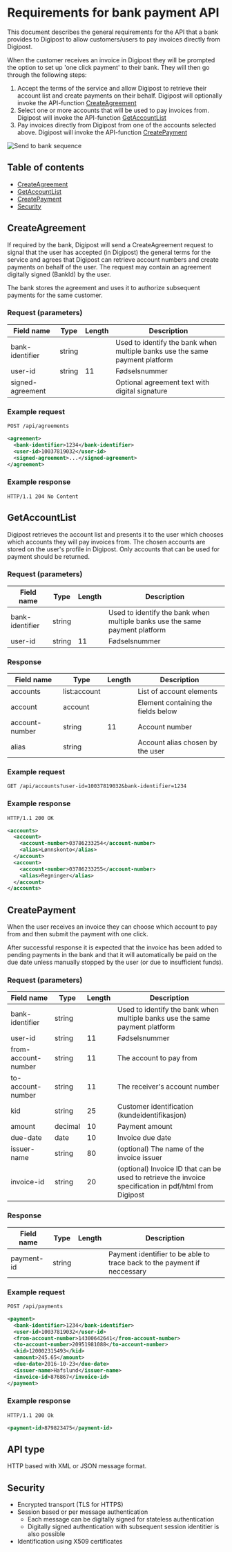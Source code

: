 # Requirements for bank payment API

This document describes the general requirements for the API that a bank provides to Digipost to allow customers/users to pay invoices directly from Digipost.

When the customer receives an invoice in Digipost they will be prompted the option to set up 'one click payment' to their bank. They will then go through the following steps:

1. Accept the terms of the service and allow Digipost to retrieve their account list and create payments on their behalf. Digipost will optionally invoke the API-function [CreateAgreement](#createagreement)
2. Select one or more accounts that will be used to pay invoices from. Digipost will invoke the API-function [GetAccountList](#getaccountlist)
3. Pay invoices directly from Digipost from one of the accounts selected above. Digipost will invoke the API-function [CreatePayment](#createpayment)

![Send to bank sequence](send-to-bank-sequence.png)

## Table of contents

* [CreateAgreement](#createagreement)
* [GetAccountList](#getaccountlist)
* [CreatePayment](#createpayment)
* [Security](#security)

## CreateAgreement

If required by the bank, Digipost will send a CreateAgreement request to signal that the user has accepted (in Digipost) the general terms for the service and agrees that Digipost can retrieve account numbers and create payments on behalf of the user. The request may contain an agreement digitally signed (BankId) by the user.

The bank stores the agreement and uses it to authorize subsequent payments for the same customer.

### Request (parameters)

|Field name     |Type  |Length|Description|
|---------------|------|------|-----------|
|bank-identifier|string|      |Used to identify the bank when multiple banks use the same payment platform|
|user-id        |string|11    |Fødselsnummer|
|signed-agreement ||      |Optional agreement text with digital signature|

### Example request
```xml
POST /api/agreements

<agreement>
  <bank-identifier>1234</bank-identifier>
  <user-id>10037819032</user-id>
  <signed-agreement>...</signed-agreement>
</agreement>
```

### Example response
```
HTTP/1.1 204 No Content
```

## GetAccountList

Digipost retrieves the account list and presents it to the user which chooses which accounts they will pay invoices from. The chosen accounts are stored on the user's profile in Digipost. Only accounts that can be used for payment should be returned.

### Request (parameters)

|Field name     |Type  |Length|Description|
|---------------|------|------|-----------|
|bank-identifier|string|      |Used to identify the bank when multiple banks use the same payment platform|
|user-id        |string|11    |Fødselsnummer|

### Response

|Field name     |Type   |Length|Description|
|---------------|-------|------|-----------|
|accounts       |list:account   |      |List of account elements|
|account        |account|      |Element containing the fields below           |
|account-number |string |11    |Account number|
|alias          |string |      |Account alias chosen by the user|

### Example request
```
GET /api/accounts?user-id=10037819032&bank-identifier=1234
```

### Example response
```xml
HTTP/1.1 200 OK

<accounts>
  <account>
    <account-number>03786233254</account-number>
    <alias>Lønnskonto</alias>
  </account>
  <account>
    <account-number>03786233255</account-number>
    <alias>Regninger</alias>
  </account>
</accounts>
```

## CreatePayment

When the user receives an invoice they can choose which account to pay from and then submit the payment with one click.

After successful response it is expected that the invoice has been added to pending payments in the bank and that it will automatically be paid on the due date unless manually stopped by the user (or due to insufficient funds).

### Request (parameters)

|Field name     |Type   |Length|Description|
|---------------|-------|------|-----------|
|bank-identifier|string |      |Used to identify the bank when multiple banks use the same payment platform|
|user-id        |string |11    |Fødselsnummer|
|from-account-number|string|11 |The account to pay from|
|to-account-number|string|11   |The receiver's account number|
|kid            |string |25    |Customer identification (kundeidentifikasjon)|
|amount         |decimal|10    |Payment amount|
|due-date       |date   |10    |Invoice due date|
|issuer-name    |string |80    |(optional) The name of the invoice issuer|
|invoice-id     |string |20    |(optional) Invoice ID that can be used to retrieve the invoice specification in pdf/html from Digipost|

### Response

|Field name     |Type   |Length|Description|
|---------------|-------|------|-----------|
|payment-id     |string |      |Payment identifier to be able to trace back to the payment if neccessary|

### Example request
```xml
POST /api/payments

<payment>
  <bank-identifier>1234</bank-identifier>
  <user-id>10037819032</user-id>
  <from-account-number>14300642641</from-account-number>
  <to-account-number>20951981088</to-account-number>
  <kid>120002315493</kid>
  <amount>245.65</amount>
  <due-date>2016-10-23</due-date>
  <issuer-name>Hafslund</issuer-name>
  <invoice-id>876867</invoice-id>
</payment>
```

### Example response
```xml
HTTP/1.1 200 Ok

<payment-id>879823475</payment-id>
```

## API type

HTTP based with XML or JSON message format.

## Security

* Encrypted transport (TLS for HTTPS)
* Session based or per message authentication
  - Each message can be digitally signed for stateless authentication
  - Digitally signed authentication with subsequent session identitier is also possible
* Identification using X509 certificates
